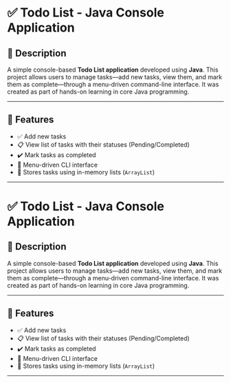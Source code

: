 # ✅ Todo List - Java Console Application

## 📌 Description

A simple console-based **Todo List application** developed using **Java**. This project allows users to manage tasks—add new tasks, view them, and mark them as complete—through a menu-driven command-line interface. It was created as part of hands-on learning in core Java programming.

---

## 🎯 Features

- ✅ Add new tasks
- 📋 View list of tasks with their statuses (Pending/Completed)
- ✔️ Mark tasks as completed
- 🔁 Menu-driven CLI interface
- 🧠 Stores tasks using in-memory lists (`ArrayList`)

---
# ✅ Todo List - Java Console Application

## 📌 Description

A simple console-based **Todo List application** developed using **Java**. This project allows users to manage tasks—add new tasks, view them, and mark them as complete—through a menu-driven command-line interface. It was created as part of hands-on learning in core Java programming.

---

## 🎯 Features

- ✅ Add new tasks
- 📋 View list of tasks with their statuses (Pending/Completed)
- ✔️ Mark tasks as completed
- 🔁 Menu-driven CLI interface
- 🧠 Stores tasks using in-memory lists (`ArrayList`)

---
